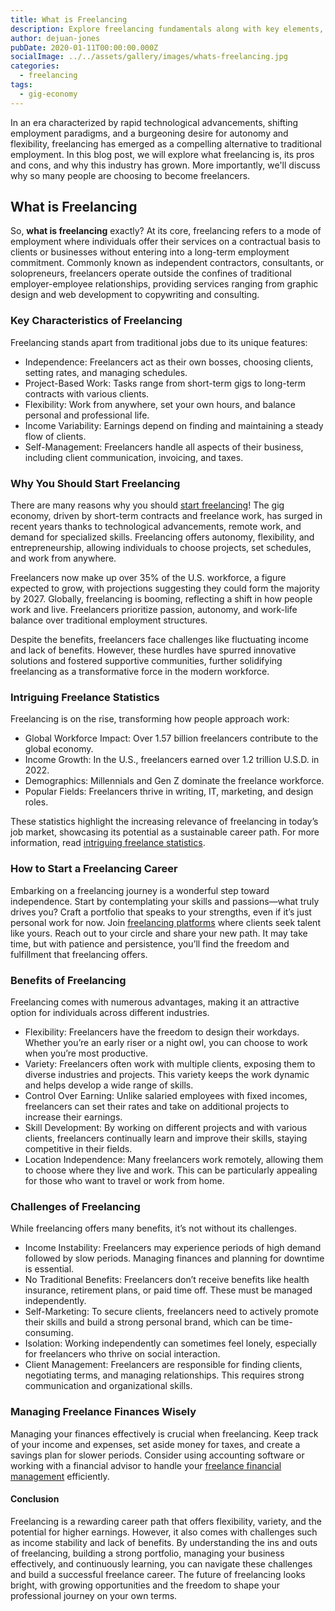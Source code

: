```yaml
---
title: What is Freelancing
description: Explore freelancing fundamentals along with key elements, earning potential and more.
author: dejuan-jones
pubDate: 2020-01-11T00:00:00.000Z
socialImage: ../../assets/gallery/images/whats-freelancing.jpg
categories:
  - freelancing
tags:
  - gig-economy
---
```


In an era characterized by rapid technological advancements, shifting employment paradigms, and a burgeoning desire for autonomy and flexibility, freelancing has emerged as a compelling alternative to traditional employment. In this blog post, we will explore what freelancing is, its pros and cons, and why this industry has grown. More importantly, we'll discuss why so many people are choosing to become freelancers.

## What is Freelancing

So, **what is freelancing** exactly? At its core, freelancing refers to a mode of employment where individuals offer their services on a contractual basis to clients or businesses without entering into a long-term employment commitment. Commonly known as independent contractors, consultants, or solopreneurs, freelancers operate outside the confines of traditional employer-employee relationships, providing services ranging from graphic design and web development to copywriting and consulting.

### Key Characteristics of Freelancing

Freelancing stands apart from traditional jobs due to its unique features:

- Independence: Freelancers act as their own bosses, choosing clients, setting rates, and managing schedules.
- Project-Based Work: Tasks range from short-term gigs to long-term contracts with various clients.
- Flexibility: Work from anywhere, set your own hours, and balance personal and professional life.
- Income Variability: Earnings depend on finding and maintaining a steady flow of clients.
- Self-Management: Freelancers handle all aspects of their business, including client communication, invoicing, and taxes.

### Why You Should Start Freelancing

There are many reasons why you should [start freelancing](how-to-start-freelancing)! The gig economy, driven by short-term contracts and freelance work, has surged in recent years thanks to technological advancements, remote work, and demand for specialized skills. Freelancing offers autonomy, flexibility, and entrepreneurship, allowing individuals to choose projects, set schedules, and work from anywhere.

Freelancers now make up over 35% of the U.S. workforce, a figure expected to grow, with projections suggesting they could form the majority by 2027. Globally, freelancing is booming, reflecting a shift in how people work and live. Freelancers prioritize passion, autonomy, and work-life balance over traditional employment structures.

Despite the benefits, freelancers face challenges like fluctuating income and lack of benefits. However, these hurdles have spurred innovative solutions and fostered supportive communities, further solidifying freelancing as a transformative force in the modern workforce.

### Intriguing Freelance Statistics

Freelancing is on the rise, transforming how people approach work:

* Global Workforce Impact: Over 1.57 billion freelancers contribute to the global economy.
* Income Growth: In the U.S., freelancers earned over 1.2 trillion U.S.D. in 2022.
* Demographics: Millennials and Gen Z dominate the freelance workforce.
* Popular Fields: Freelancers thrive in writing, IT, marketing, and design roles.

These statistics highlight the increasing relevance of freelancing in today’s job market, showcasing its potential as a sustainable career path. For more information, read [intriguing freelance statistics](statistics-freelancers-should-know).

### How to Start a Freelancing Career

Embarking on a freelancing journey is a wonderful step toward independence. Start by contemplating your skills and passions—what truly drives you? Craft a portfolio that speaks to your strengths, even if it’s just personal work for now. Join [freelancing platforms](best-freelance-websites) where clients seek talent like yours. Reach out to your circle and share your new path. It may take time, but with patience and persistence, you’ll find the freedom and fulfillment that freelancing offers.

### Benefits of Freelancing

Freelancing comes with numerous advantages, making it an attractive option for individuals across different industries.

* Flexibility: Freelancers have the freedom to design their workdays. Whether you’re an early riser or a night owl, you can choose to work when you’re most productive.
* Variety: Freelancers often work with multiple clients, exposing them to diverse industries and projects. This variety keeps the work dynamic and helps develop a wide range of skills.
* Control Over Earning: Unlike salaried employees with fixed incomes, freelancers can set their rates and take on additional projects to increase their earnings.
* Skill Development: By working on different projects and with various clients, freelancers continually learn and improve their skills, staying competitive in their fields.
* Location Independence: Many freelancers work remotely, allowing them to choose where they live and work. This can be particularly appealing for those who want to travel or work from home.

### Challenges of Freelancing

While freelancing offers many benefits, it’s not without its challenges.

* Income Instability: Freelancers may experience periods of high demand followed by slow periods. Managing finances and planning for downtime is essential.
* No Traditional Benefits: Freelancers don’t receive benefits like health insurance, retirement plans, or paid time off. These must be managed independently.
* Self-Marketing: To secure clients, freelancers need to actively promote their skills and build a strong personal brand, which can be time-consuming.
* Isolation: Working independently can sometimes feel lonely, especially for freelancers who thrive on social interaction.
* Client Management: Freelancers are responsible for finding clients, negotiating terms, and managing relationships. This requires strong communication and organizational skills.

### Managing Freelance Finances Wisely

Managing your finances effectively is crucial when freelancing. Keep track of your income and expenses, set aside money for taxes, and create a savings plan for slower periods. Consider using accounting software or working with a financial advisor to handle your [freelance financial management](freelance-finance-management) efficiently.

#### Conclusion

Freelancing is a rewarding career path that offers flexibility, variety, and the potential for higher earnings. However, it also comes with challenges such as income stability and lack of benefits. By understanding the ins and outs of freelancing, building a strong portfolio, managing your business effectively, and continuously learning, you can navigate these challenges and build a successful freelance career. The future of freelancing looks bright, with growing opportunities and the freedom to shape your professional journey on your own terms.
